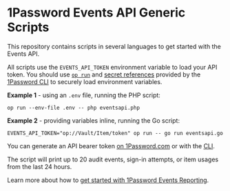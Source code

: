 # 1Password Events API Generic Scripts

This repository contains scripts in several languages to get started with the Events API.

All scripts use the `EVENTS_API_TOKEN` environment variable to load your API token. You should use [`op run`](https://developer.1password.com/docs/cli/reference/commands/run) and [secret references](https://developer.1password.com/docs/cli/secrets-reference-syntax/) provided by the [1Password CLI](https://developer.1password.com/docs/cli) to securely load environment variables.

**Example 1** - using an `.env` file, running the PHP script:

```shell
op run --env-file .env -- php eventsapi.php
```

**Example 2** - providing variables inline, running the Go script:

```shell
EVENTS_API_TOKEN="op://Vault/Item/token" op run -- go run eventsapi.go
```

You can generate an API bearer token [on 1Password.com](https://support.1password.com/events-reporting/#appendix-issue-or-revoke-bearer-tokens) or with the [CLI](https://developer.1password.com/docs/cli/reference/management-commands/events-api#events-api-create).

The script will print up to 20 audit events, sign-in attempts, or item usages from the last 24 hours.

Learn more about how to [get started with 1Password Events Reporting](https://support.1password.com/events-reporting/).
